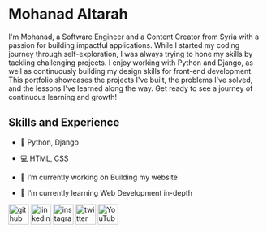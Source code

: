 # Mohanad Altarah
I'm Mohanad, a Software Engineer and a Content Creator from Syria with a passion for building impactful applications. While I started my coding journey through self-exploration, I was always trying to hone my skills by tackling challenging projects. I enjoy working with Python and Django, as well as continuously building my design skills for front-end development. This portfolio showcases the projects I've built, the problems I've solved, and the lessons I've learned along the way. Get ready to see a journey of continuous learning and growth!


## Skills and Experience
- 🐍 Python, Django
- 💻 HTML, CSS

- 🔭 I’m currently working on Building my website 
- 🌱 I’m currently learning Web Development in-depth  


[<img src='https://cdn.jsdelivr.net/npm/simple-icons@3.0.1/icons/github.svg' alt='github' height='40'>](https://github.com/mohanadaltarah)  [<img src='https://cdn.jsdelivr.net/npm/simple-icons@3.0.1/icons/linkedin.svg' alt='linkedin' height='40'>](https://www.linkedin.com/in/mohanad-altarah/)  [<img src='https://cdn.jsdelivr.net/npm/simple-icons@3.0.1/icons/instagram.svg' alt='instagram' height='40'>](https://www.instagram.com/mohanadaltarah/)  [<img src='https://cdn.jsdelivr.net/npm/simple-icons@3.0.1/icons/twitter.svg' alt='twitter' height='40'>](https://twitter.com/Mohanad_tara)  [<img src='https://cdn.jsdelivr.net/npm/simple-icons@3.0.1/icons/youtube.svg' alt='YouTube' height='40'>](https://www.youtube.com/channel/Q4mj9-IRUQBoI44obwh9tA)  

